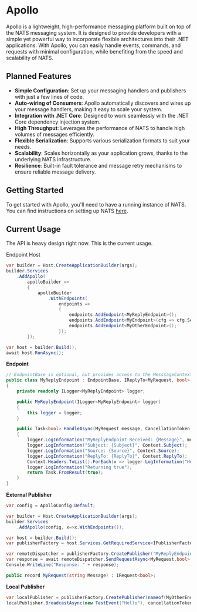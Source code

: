 # Apollo

Apollo is a lightweight, high-performance messaging platform built on top of the NATS messaging system. It is designed to provide developers with a simple yet powerful way to incorporate flexible architectures into their .NET applications. With Apollo, you can easily handle events, commands, and requests with minimal configuration, while benefiting from the speed and scalability of NATS.

## Planned Features

- **Simple Configuration**: Set up your messaging handlers and publishers with just a few lines of code.
- **Auto-wiring of Consumers**: Apollo automatically discovers and wires up your message handlers, making it easy to scale your system.
- **Integration with .NET Core**: Designed to work seamlessly with the .NET Core dependency injection system.
- **High Throughput**: Leverages the performance of NATS to handle high volumes of messages efficiently.
- **Flexible Serialization**: Supports various serialization formats to suit your needs.
- **Scalability**: Scales horizontally as your application grows, thanks to the underlying NATS infrastructure.
- **Resilience**: Built-in fault tolerance and message retry mechanisms to ensure reliable message delivery.

## Getting Started

To get started with Apollo, you'll need to have a running instance of NATS. You can find instructions on setting up NATS [here](https://docs.nats.io/running-a-nats-service/introduction).

## Current Usage

The API is heavy design right now. This is the current usage.

Endpoint Host
```cs
var builder = Host.CreateApplicationBuilder(args);
builder.Services
    .AddApollo(
        apolloBuilder =>
        {
            apolloBuilder
                .WithEndpoints(
                    endpoints =>
                    {
                        endpoints.AddEndpoint<MyReplyEndpoint>();
                        endpoints.AddEndpoint<MyEndpoint>(cfg => cfg.SetDurableConsumer(true));
                        endpoints.AddEndpoint<MyOtherEndpoint>();
                    });
        });

var host = builder.Build();
await host.RunAsync();
```

**Endpoint**
```cs
// EndpointBase is optional, but provides access to the MesssageContext
public class MyReplyEndpoint : EndpointBase, IReplyTo<MyRequest, bool>
{
    private readonly ILogger<MyReplyEndpoint> logger;

    public MyReplyEndpoint(ILogger<MyReplyEndpoint> logger)
    {
        this.logger = logger;
    }

    public Task<bool> HandleAsync(MyRequest message, CancellationToken cancellationToken = default)
    {
        logger.LogInformation("MyReplyEndpoint Received: {Message}", message.Message);
        logger.LogInformation("Subject: {Subject}", Context.Subject);
        logger.LogInformation("Source: {Source}", Context.Source);
        logger.LogInformation("ReplyTo: {ReplyTo}", Context.ReplyTo);
        Context.Headers.ToList().ForEach(x => logger.LogInformation("Header: {Key}={Value}", x.Key, x.Value));
        logger.LogInformation("Returning true");
        return Task.FromResult(true);
    }
}
```

**External Publisher**
```cs
var config = ApolloConfig.Default;

var builder = Host.CreateApplicationBuilder(args);
builder.Services
    .AddApollo(config, x=>x.WithEndpoints());

var host = builder.Build();
var publisherFactory = host.Services.GetRequiredService<IPublisherFactory>();

var remoteDispatcher = publisherFactory.CreatePublisher("MyReplyEndpoint");
var response = await remoteDispatcher.SendRequestAsync<MyRequest,bool>(new MyRequest("My Test Request"), default);
Console.WriteLine("Response: " + response);

public record MyRequest(string Message) : IRequest<bool>;
```

**Local Publisher**
```cs
var localPublisher = publisherFactory.CreatePublisher(nameof(MyOtherEndpoint), PublisherType.Local);
localPublisher.BroadcastAsync(new TestEvent("Hello"), cancellationToken);
```